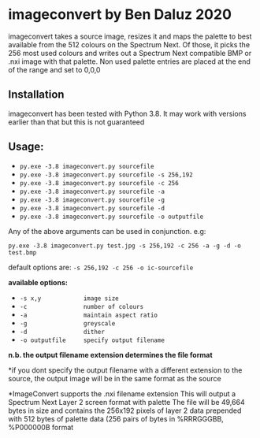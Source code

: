 # imageconvert by Ben Daluz 2020
imageconvert takes a source image, resizes it and maps the palette to best available from the 512 colours on the Spectrum Next. Of those, it picks the 256 most used colours and writes out a Spectrum Next compatible BMP or .nxi image with that palette. Non used palette entries are placed at the end of the range and set to 0,0,0

## Installation
imageconvert has been tested with Python 3.8. It may work with versions earlier than that but this is not guaranteed

## Usage:

* `py.exe -3.8 imageconvert.py sourcefile`
* `py.exe -3.8 imageconvert.py sourcefile -s 256,192`
* `py.exe -3.8 imageconvert.py sourcefile -c 256`
* `py.exe -3.8 imageconvert.py sourcefile -a`
* `py.exe -3.8 imageconvert.py sourcefile -g`
* `py.exe -3.8 imageconvert.py sourcefile -d`
* `py.exe -3.8 imageconvert.py sourcefile -o outputfile`

Any of the above arguments can be used in conjunction. e.g:

```py.exe -3.8 imageconvert.py test.jpg -s 256,192 -c 256 -a -g -d -o test.bmp```

default options are: ```-s 256,192 -c 256 -o ic-sourcefile```

**available options:**
* `-s x,y            image size`
* `-c                number of colours`
* `-a                maintain aspect ratio`
* `-g                greyscale`
* `-d                dither`
* `-o outputfile     specify output filename`

**n.b. the output filename extension determines the file format**

*if you dont specify the output filename with a different extension to the
  source, the output image will be in the same format as the source

*ImageConvert supports the .nxi filename extension
  This will output a Spectrum Next Layer 2 screen format with palette
  The file will be 49,664 bytes in size and contains the 256x192 pixels
  of layer 2 data prepended with 512 bytes of palette data (256 pairs
  of bytes in %RRRGGGBB, %P000000B format

